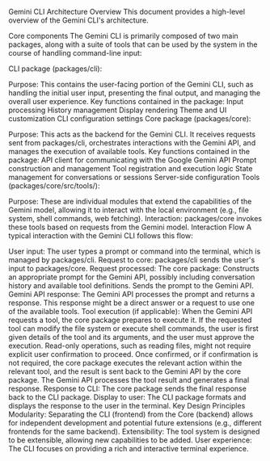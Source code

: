


Gemini CLI Architecture Overview
This document provides a high-level overview of the Gemini CLI's architecture.

Core components
The Gemini CLI is primarily composed of two main packages, along with a suite of tools that can be used by the system in the course of handling command-line input:

CLI package (packages/cli):

Purpose: This contains the user-facing portion of the Gemini CLI, such as handling the initial user input, presenting the final output, and managing the overall user experience.
Key functions contained in the package:
Input processing
History management
Display rendering
Theme and UI customization
CLI configuration settings
Core package (packages/core):

Purpose: This acts as the backend for the Gemini CLI. It receives requests sent from packages/cli, orchestrates interactions with the Gemini API, and manages the execution of available tools.
Key functions contained in the package:
API client for communicating with the Google Gemini API
Prompt construction and management
Tool registration and execution logic
State management for conversations or sessions
Server-side configuration
Tools (packages/core/src/tools/):

Purpose: These are individual modules that extend the capabilities of the Gemini model, allowing it to interact with the local environment (e.g., file system, shell commands, web fetching).
Interaction: packages/core invokes these tools based on requests from the Gemini model.
Interaction Flow
A typical interaction with the Gemini CLI follows this flow:

User input: The user types a prompt or command into the terminal, which is managed by packages/cli.
Request to core: packages/cli sends the user's input to packages/core.
Request processed: The core package:
Constructs an appropriate prompt for the Gemini API, possibly including conversation history and available tool definitions.
Sends the prompt to the Gemini API.
Gemini API response: The Gemini API processes the prompt and returns a response. This response might be a direct answer or a request to use one of the available tools.
Tool execution (if applicable):
When the Gemini API requests a tool, the core package prepares to execute it.
If the requested tool can modify the file system or execute shell commands, the user is first given details of the tool and its arguments, and the user must approve the execution.
Read-only operations, such as reading files, might not require explicit user confirmation to proceed.
Once confirmed, or if confirmation is not required, the core package executes the relevant action within the relevant tool, and the result is sent back to the Gemini API by the core package.
The Gemini API processes the tool result and generates a final response.
Response to CLI: The core package sends the final response back to the CLI package.
Display to user: The CLI package formats and displays the response to the user in the terminal.
Key Design Principles
Modularity: Separating the CLI (frontend) from the Core (backend) allows for independent development and potential future extensions (e.g., different frontends for the same backend).
Extensibility: The tool system is designed to be extensible, allowing new capabilities to be added.
User experience: The CLI focuses on providing a rich and interactive terminal experience.
